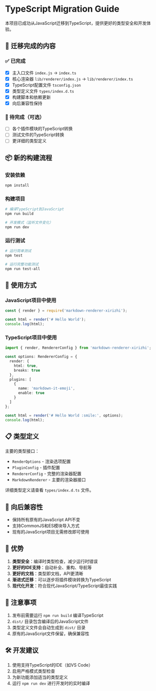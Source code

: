 # TypeScript Migration Guide

本项目已成功从JavaScript迁移到TypeScript，提供更好的类型安全和开发体验。

## 🎯 迁移完成的内容

### ✅ 已完成
- [x] 主入口文件 `index.js` → `index.ts`
- [x] 核心渲染器 `lib/renderer/index.js` → `lib/renderer/index.ts`
- [x] TypeScript配置文件 `tsconfig.json`
- [x] 类型定义文件 `types/index.d.ts`
- [x] 构建脚本和依赖更新
- [x] 向后兼容性保持

### 🔄 待完成（可选）
- [ ] 各个插件模块的TypeScript转换
- [ ] 测试文件的TypeScript转换
- [ ] 更详细的类型定义

## 📦 新的构建流程

### 安装依赖
```bash
npm install
```

### 构建项目
```bash
# 编译TypeScript到JavaScript
npm run build

# 开发模式（监听文件变化）
npm run dev
```

### 运行测试
```bash
# 运行简单测试
npm test

# 运行完整功能测试
npm run test-all
```

## 🔧 使用方式

### JavaScript项目中使用
```javascript
const { render } = require('markdown-renderer-xirizhi');

const html = render('# Hello World');
console.log(html);
```

### TypeScript项目中使用
```typescript
import { render, RendererConfig } from 'markdown-renderer-xirizhi';

const options: RendererConfig = {
  render: {
    html: true,
    breaks: true
  },
  plugins: [
    {
      name: 'markdown-it-emoji',
      enable: true
    }
  ]
};

const html = render('# Hello World :smile:', options);
console.log(html);
```

## 📋 类型定义

主要的类型接口：

- `RenderOptions` - 渲染选项配置
- `PluginConfig` - 插件配置
- `RendererConfig` - 完整的渲染器配置
- `MarkdownRenderer` - 主要的渲染器接口

详细类型定义请查看 `types/index.d.ts` 文件。

## 🔄 向后兼容性

- 保持所有原有的JavaScript API不变
- 支持CommonJS和ES模块导入方式
- 现有的JavaScript项目无需修改即可使用

## 🚀 优势

1. **类型安全**：编译时类型检查，减少运行时错误
2. **更好的IDE支持**：自动补全、重构、导航等
3. **更好的文档**：类型即文档，API更清晰
4. **渐进式迁移**：可以逐步将插件模块转换为TypeScript
5. **现代化开发**：符合现代JavaScript/TypeScript最佳实践

## 📝 注意事项

1. 发布前需要运行 `npm run build` 编译TypeScript
2. `dist/` 目录包含编译后的JavaScript文件
3. 类型定义文件会自动生成到 `dist/` 目录
4. 原有的JavaScript文件保留，确保兼容性

## 🛠️ 开发建议

1. 使用支持TypeScript的IDE（如VS Code）
2. 启用严格模式类型检查
3. 为新功能添加适当的类型定义
4. 运行 `npm run dev` 进行开发时的实时编译